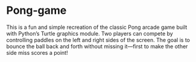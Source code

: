 # Pong-game
This is a fun and simple recreation of the classic Pong arcade game built with Python’s Turtle graphics module. Two players can compete by controlling paddles on the left and right sides of the screen. The goal is to bounce the ball back and forth without missing it—first to make the other side miss scores a point!
